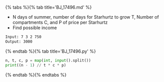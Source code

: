 {% tabs %}{% tab title='BJ_17496.md' %}

* N days of summer, number of days for Starhurtz to grow T, Number of compartments C, and P of price per Starhurtz
* Find possible income

```txt
Input: 7 3 2 750
Output: 3000
```

{% endtab %}{% tab title='BJ_17496.py' %}

```py
n, t, c, p = map(int, input().split())
print((n - 1) // t * c * p)
```

{% endtab %}{% endtabs %}
